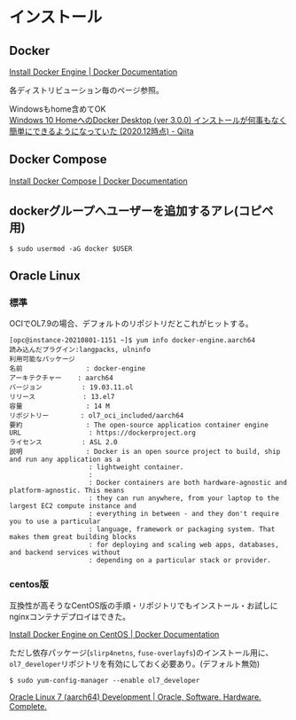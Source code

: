 # インストール

## Docker

[Install Docker Engine | Docker Documentation](https://docs.docker.com/engine/install/)

各ディストリビューション毎のページ参照。

Windowsもhome含めてOK  
[Windows 10 HomeへのDocker Desktop (ver 3.0.0) インストールが何事もなく簡単にできるようになっていた (2020.12時点) - Qiita](https://qiita.com/zaki-lknr/items/db99909ba1eb27803456)

## Docker Compose

[Install Docker Compose | Docker Documentation](https://docs.docker.com/compose/install/)

## dockerグループへユーザーを追加するアレ(コピペ用)

```
$ sudo usermod -aG docker $USER
```

## Oracle Linux

### 標準

OCIでOL7.9の場合、デフォルトのリポジトリだとこれがヒットする。

```
[opc@instance-20210801-1151 ~]$ yum info docker-engine.aarch64
読み込んだプラグイン:langpacks, ulninfo
利用可能なパッケージ
名前                : docker-engine
アーキテクチャー    : aarch64
バージョン          : 19.03.11.ol
リリース            : 13.el7
容量                : 14 M
リポジトリー        : ol7_oci_included/aarch64
要約                : The open-source application container engine
URL                 : https://dockerproject.org
ライセンス          : ASL 2.0
説明                : Docker is an open source project to build, ship and run any application as a
                    : lightweight container.
                    : 
                    : Docker containers are both hardware-agnostic and platform-agnostic. This means
                    : they can run anywhere, from your laptop to the largest EC2 compute instance and
                    : everything in between - and they don't require you to use a particular
                    : language, framework or packaging system. That makes them great building blocks
                    : for deploying and scaling web apps, databases, and backend services without
                    : depending on a particular stack or provider.
```

### centos版

互換性が高そうなCentOS版の手順・リポジトリでもインストール・お試しにnginxコンテナデプロイはできた。

[Install Docker Engine on CentOS | Docker Documentation](https://docs.docker.com/engine/install/centos/)

ただし依存パッケージ(`slirp4netns`, `fuse-overlayfs`)のインストール用に、`ol7_developer`リポジトリを有効にしておく必要あり。(デフォルト無効)

```
$ sudo yum-config-manager --enable ol7_developer
```

[Oracle Linux 7 (aarch64) Development | Oracle, Software. Hardware. Complete.](https://yum.oracle.com/repo/OracleLinux/OL7/developer/aarch64/index.html)
